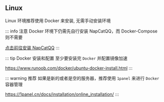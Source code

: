 ## Linux

Linux 环境推荐使用 Docker 来安装, 无需手动安装环境

::: info 注意
Docker 环境下仍需先自行安装 NapCatQQ，而 Docker-Compose 则不需要

[点击前往安装 NapCatQQ](/guide/quickstart)
:::

::: tip Docker 安装和配置
至少要安装完 `Docker` 并配置镜像加速

https://www.runoob.com/docker/ubuntu-docker-install.html
:::

::: warning 推荐
如果是新的或者是空的服务器，推荐使用 `1panel` 来进行 `Docker` 容器管理

https://1panel.cn/docs/installation/online_installation/
:::
